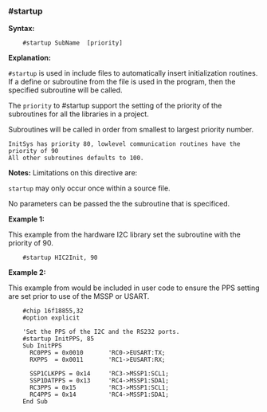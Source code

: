 <div class="section">

<div class="titlepage">

<div>

<div>

### <span id="_startup"></span>\#startup

</div>

</div>

</div>

<span class="strong">**Syntax:**</span>

``` screen
    #startup SubName  [priority]
```

<span class="strong">**Explanation:**</span>

`#startup` is used in include files to automatically insert
initialization routines. If a define or subroutine from the file is used
in the program, then the specified subroutine will be called.

The `priority` to \#startup support the setting of the priority of the
subroutines for all the libraries in a project.

Subroutines will be called in order from smallest to largest priority
number.

``` literallayout
InitSys has priority 80, lowlevel communication routines have the priority of 90
All other subroutines defaults to 100.
```

<span class="strong">**Notes:**</span> Limitations on this directive
are:

`startup` may only occur once within a source file.

No parameters can be passed the the subroutine that is specificed.

<span class="strong">**Example 1:**</span>

This example from the hardware I2C library set the subroutine with the
priority of 90.

``` screen
    #startup HIC2Init, 90
```

<span class="strong">**Example 2:**</span>

This example from would be included in user code to ensure the PPS
setting are set prior to use of the MSSP or USART.

``` screen
    #chip 16f18855,32
    #option explicit

    'Set the PPS of the I2C and the RS232 ports.
    #startup InitPPS, 85
    Sub InitPPS
      RC0PPS = 0x0010       'RC0->EUSART:TX;
      RXPPS  = 0x0011       'RC1->EUSART:RX;

      SSP1CLKPPS = 0x14     'RC3->MSSP1:SCL1;
      SSP1DATPPS = 0x13     'RC4->MSSP1:SDA1;
      RC3PPS = 0x15         'RC3->MSSP1:SCL1;
      RC4PPS = 0x14         'RC4->MSSP1:SDA1;
    End Sub
```

</div>
